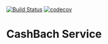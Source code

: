 [![Build Status](https://travis-ci.org/aybatova/cashback.svg?branch=master)](https://travis-ci.org/aybatova/cashback)
[![codecov](https://codecov.io/gh/aybatova/cashback/branch/master/graph/badge.svg)](https://codecov.io/gh/aybatova/cashback)

# CashBach Service